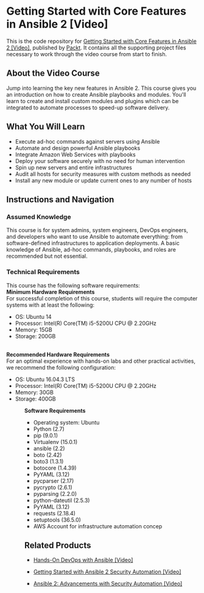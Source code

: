 # Getting Started with Core Features in Ansible 2 [Video]
This is the code repository for [Getting Started with Core Features in Ansible 2 [Video]](https://www.packtpub.com/networking-and-servers/getting-started-core-features-ansible-2-video?utm_source=github&utm_medium=repository&utm_campaign=9781786468789), published by [Packt](https://www.packtpub.com/?utm_source=github). It contains all the supporting project files necessary to work through the video course from start to finish.
## About the Video Course
Jump into learning the key new features in Ansible 2. This course gives you an introduction on how to create Ansible playbooks and modules. You'll learn to create and install custom modules and plugins which can be integrated to automate processes to speed-up software delivery.

<H2>What You Will Learn</H2>
<DIV class=book-info-will-learn-text>
<UL>
<LI>Execute ad-hoc commands against servers using Ansible 
<LI>Automate and design powerful Ansible playbooks 
<LI>Integrate Amazon Web Services with playbooks 
<LI>Deploy your software securely with no need for human intervention 
<LI>Spin up new servers and entire infrastructures 
<LI>Audit all hosts for security measures with custom methods as needed 
<LI>Install any new module or update current ones to any number of hosts </LI></UL></DIV>

## Instructions and Navigation
### Assumed Knowledge
This course is for system admins, system engineers, DevOps engineers, and developers who want to use Ansible to automate everything: from software-defined infrastructures to application deployments. A basic knowledge of Ansible, ad-hoc commands, playbooks, and roles are recommended but not essential.
### Technical Requirements
This course has the following software requirements:<br/>
<b>Minimum Hardware Requirements</b><br>
For successful completion of this course, students will require the computer systems with at least the following:
<ul><li>OS: Ubuntu 14</li><li>Processor: Intel(R) Core(TM) i5-5200U CPU @ 2.20GHz</li><li>Memory: 15GB</li><li>Storage: 200GB</li></ul><br>
<b>Recommended Hardware Requirements</b><br>
For an optimal experience with hands-on labs and other practical activities, we recommend the following configuration:
<ul><li>OS: Ubuntu 16.04.3 LTS</li><li>Processor: Intel(R) Core(TM) i5-5200U CPU @ 2.20GHz</li><li>Memory: 30GB</li><li>Storage: 400GB</li><ul>
<b>Software Requirements</b>
<ul><li>Operating system: Ubuntu</li><li>Python (2.7)</li><li>pip (9.0.1)</li><li>Virtualenv (15.0.1)</li><li>ansible (2.2)</li><li>boto (2.42)</li><li>boto3 (1.3.1)</li><li>botocore (1.4.39)</li><li>PyYAML (3.12)</li><li>pycparser (2.17)</li><li>pycrypto (2.6.1)</li><li>pyparsing (2.2.0)</li><li>python-dateutil (2.5.3)</li><li>PyYAML (3.12)</li><li>requests (2.18.4)</li><li>setuptools (36.5.0)</li><li>AWS Account for infrastructure automation concep</li></ul>

## Related Products
* [Hands-On DevOps with Ansible [Video]](https://www.packtpub.com/virtualization-and-cloud/hands-devops-ansible-video?utm_source=github&utm_medium=repository&utm_campaign=9781789344622)

* [Getting Started with Ansible 2 Security Automation [Video]](https://www.packtpub.com/virtualization-and-cloud/getting-started-ansible-2-security-automation-video?utm_source=github&utm_medium=repository&utm_campaign=9781788390378)

* [Ansible 2: Advancements with Security Automation [Video]](https://www.packtpub.com/networking-and-servers/ansible-2-advancements-security-automation-video?utm_source=github&utm_medium=repository&utm_campaign=9781788478847)

